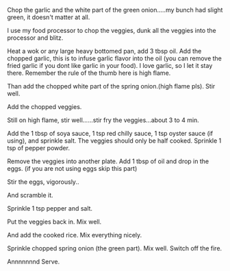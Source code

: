 Chop the garlic and the white part of the green onion.....my bunch had slight green, it doesn't matter at all.


I use my food processor to chop the veggies, dunk all the veggies into the processor and blitz.


Heat a wok or any large heavy bottomed pan, add 3 tbsp oil. Add the chopped garlic, this is to infuse garlic flavor into the oil (you can remove the fried garlic if you dont like garlic in your food). I love garlic, so I let it stay there. Remember the rule of the thumb here is high flame.




Than add the chopped white part of the spring onion.(high flame pls). Stir well.



Add the chopped veggies.


Still on high flame, stir well......stir fry the veggies...about 3 to 4 min.


Add the 1 tbsp of soya sauce, 1 tsp red chilly sauce, 1 tsp oyster sauce (if using), and sprinkle salt. The veggies should only be half cooked. Sprinkle 1 tsp of pepper powder.


Remove the veggies into another plate. Add 1 tbsp of oil and drop in the eggs. (if you are not using eggs skip this part)


Stir the eggs, vigorously..


And scramble it.


Sprinkle 1 tsp pepper and salt.


Put the veggies back in. Mix well.


And add the cooked rice. Mix everything nicely.


Sprinkle chopped spring onion (the green part). Mix well. Switch off the fire.


Annnnnnnd Serve.


